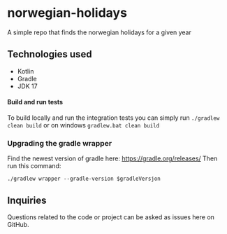 # norwegian-holidays
A simple repo that finds the norwegian holidays for a given year

## Technologies used
* Kotlin
* Gradle
* JDK 17

#### Build and run tests
To build locally and run the integration tests you can simply run `./gradlew clean build` or on windows
`gradlew.bat clean build`

### Upgrading the gradle wrapper
Find the newest version of gradle here: https://gradle.org/releases/ Then run this command:

```./gradlew wrapper --gradle-version $gradleVersjon```

## Inquiries
Questions related to the code or project can be asked as issues here on GitHub.